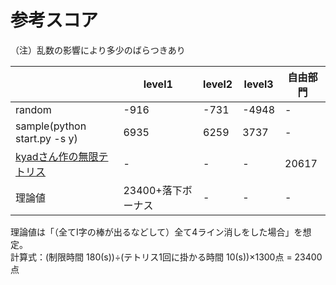 # 参考スコア

（注）乱数の影響により多少のばらつきあり<br>

|     |  level1  |  level2  |  level3  |  自由部門  |
| --- | --- | --- | --- |   -  |
|  random  |  -916  |  -731  |  -4948  |  -  |
|  sample(python start.py -s y)  |  6935  |  6259  |  3737  |  -  |
|  [kyadさん作の無限テトリス](https://github.com/kyad/tetris_game/blob/forever-branch/forever.md)  |  -  |  -  |  -  |  20617  |
|  理論値  |  23400+落下ボーナス  |  -  |  -  |  -  |

理論値は「（全てI字の棒が出るなどして）全て4ライン消しをした場合」を想定。<br>
計算式：(制限時間 180(s))÷(テトリス1回に掛かる時間 10(s))×1300点 = 23400点<br>
